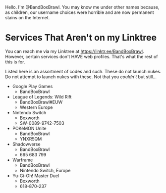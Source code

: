 <!---
BandBoxBrawl/BandBoxBrawl is a ✨ special ✨ repository because its `README.md` (this file) appears on your GitHub profile.
You can click the Preview link to take a look at your changes.
--->
Hello. I'm @BandBoxBrawl. You may know me under other names because, as children, our username choices were horrible and are now permanent stains on the Internet.

# Services That Aren't on my Linktree
You can reach me via my Linktree at https://linktr.ee/BandBoxBrawl. However, certain services don't HAVE web profiles. That's what the rest of this is for.

Listed here is an assortment of codes and such. These do not launch nukes. Do not attempt to launch nukes with these. Not that you *couldn't* but still...
- Google Play Games
  - BandBoxBrawl
- League of Legends: Wild Rift
	- BandBoxBrawl#EUW
	- Western Europe
- Nintendo Switch
	- Boxworth
	- SW-0089-9742-7503
- POKéMON Unite
	- BandBoxBrawl
	- YNXR5QM
- Shadowverse
	- BandBoxBrawl
	- 665 683 799
- Warframe
	- BandBoxBrawl
	- Nintendo Switch, Europe
- Yu-Gi-Oh! Master Duel
	- Boxworth
	- 618-870-237
